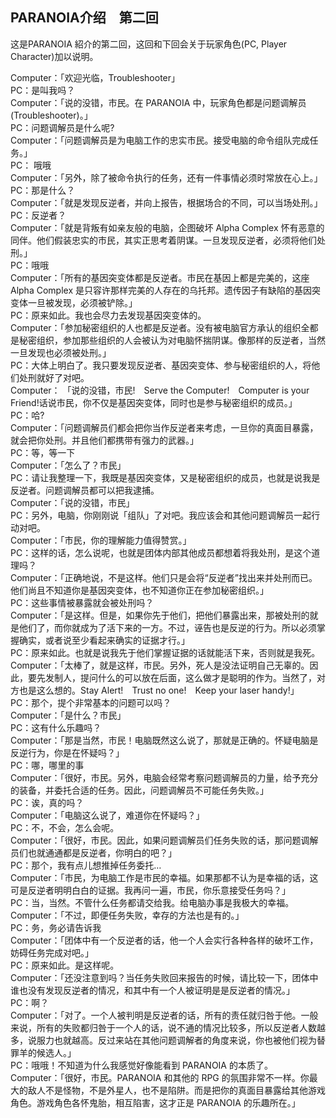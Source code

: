 ## PARANOIA介绍　第二回

这是PARANOIA 紹介的第二回，这回和下回会关于玩家角色(PC, Player Character)加以说明。

Computer：「欢迎光临，Troubleshooter」  
PC：是叫我吗？  
Computer：「说的没错，市民。在 PARANOIA 中，玩家角色都是问题调解员(Troubleshooter)。」  
PC：问题调解员是什么呢?  
Computer：「问题调解员是为电脑工作的忠实市民。接受电脑的命令组队完成任务。」  
PC： 哦哦  
Computer：「另外，除了被命令执行的任务，还有一件事情必须时常放在心上。」  
PC：那是什么？  
Computer：「就是发现反逆者，并向上报告，根据场合的不同，可以当场处刑。」  
PC：反逆者？  
Computer：「就是背叛有如亲友般的电脑，企图破坏 Alpha Complex 怀有恶意的同伴。他们假装忠实的市民，其实正思考着阴谋。一旦发现反逆者，必须将他们处刑。」  
PC：哦哦  
Computer：「所有的基因突变体都是反逆者。市民在基因上都是完美的，这座 Alpha Complex 是只容许那样完美的人存在的乌托邦。遗传因子有缺陷的基因突变体一旦被发现，必须被铲除。」  
PC：原来如此。我也会尽力去发现基因突变体的。  
Computer：「参加秘密组织的人也都是反逆者。没有被电脑官方承认的组织全都是秘密组织，参加那些组织的人会被认为对电脑怀揣阴谋。像那样的反逆者，当然一旦发现也必须被处刑。」  
PC：大体上明白了。我只要发现反逆者、基因突变体、参与秘密组织的人，将他们处刑就好了对吧。  
Computer： 「说的没错，市民!　Serve the Computer!　Computer is your Friend!话说市民，你不仅是基因突变体，同时也是参与秘密组织的成员。」  
PC：哈?  
Computer：「问题调解员们都会把你当作反逆者来考虑，一旦你的真面目暴露，就会把你处刑。并且他们都携带有强力的武器。」  
PC：等，等一下  
Computer：「怎么了？市民」  
PC：请让我整理一下，我既是基因突变体，又是秘密组织的成员，也就是说我是反逆者。问题调解员都可以把我逮捕。  
Computer：「说的没错，市民」  
PC：另外，电脑，你刚刚说「组队」了对吧。我应该会和其他问题调解员一起行动对吧。  
Computer：「市民，你的理解能力值得赞赏。」  
PC：这样的话，怎么说呢，也就是团体内部其他成员都想着将我处刑，是这个道理吗？  
Computer：「正确地说，不是这样。他们只是会将“反逆者”找出来并处刑而已。他们尚且不知道你是基因突变体，也不知道你正在参加秘密组织。」  
PC：这些事情被暴露就会被处刑吗？  
Computer：「是这样。但是，如果你先于他们，把他们暴露出来，那被处刑的就是他们了，而你就成为了活下来的一方。不过，诬告也是反逆的行为。所以必须掌握确实，或者说至少看起来确实的证据才行。」  
PC：原来如此。也就是说我先于他们掌握证据的话就能活下来，否则就是我死。  
Computer：「太棒了，就是这样，市民。另外，死人是没法证明自己无辜的。因此，要先发制人，提问什么的可以放在后面，这么做才是聪明的作为。当然了，对方也是这么想的。Stay Alert!　Trust no one!　Keep your laser handy!」  
PC：那个，提个非常基本的问题可以吗？  
Computer：「是什么？市民」  
PC：这有什么乐趣吗？  
Computer：「那是当然，市民！电脑既然这么说了，那就是正确的。怀疑电脑是反逆行为，你是在怀疑吗？」  
PC：哪，哪里的事  
Computer：「很好，市民。另外，电脑会经常考察问题调解员的力量，给予充分的装备，并委托合适的任务。因此，问题调解员不可能任务失败。」  
PC：诶，真的吗？  
Computer：「电脑这么说了，难道你在怀疑吗？」  
PC：不，不会，怎么会呢。  
Computer：「很好，市民。因此，如果问题调解员们任务失败的话，那问题调解员们也就通通都是反逆者，你明白的吧？」  
PC：那个，我有点儿想推掉任务委托…  
Computer：「市民，为电脑工作是市民的幸福。如果那都不认为是幸福的话，这可是反逆者明明白白的证据。我再问一遍，市民，你乐意接受任务吗？」  
PC：当，当然。不管什么任务都请交给我。给电脑办事是我极大的幸福。  
Computer：「不过，即便任务失败，幸存的方法也是有的。」  
PC：务，务必请告诉我  
Computer：「团体中有一个反逆者的话，他一个人会实行各种各样的破坏工作，妨碍任务完成对吧。」  
PC：原来如此。是这样呢。  
Computer：「还没注意到吗？当任务失败回来报告的时候，请比较一下，团体中谁也没有发现反逆者的情况，和其中有一个人被证明是是反逆者的情况。」  
PC：啊？  
Computer：「对了。一个人被判明是反逆者的话，所有的责任就归咎于他。一般来说，所有的失败都归咎于一个人的话，说不通的情况比较多，所以反逆者人数越多，说服力也就越高。反过来站在其他问题调解者的角度来说，你也被他们视为替罪羊的候选人。」  
PC：哦哦！不知道为什么我感觉好像能看到 PARANOIA 的本质了。  
Computer：「很好，市民。PARANOIA 和其他的 RPG 的氛围非常不一样。你最大的敌人不是怪物，不是外星人，也不是陷阱。而是把你的真面目暴露给其他游戏角色。游戏角色各怀鬼胎，相互陷害，这才正是 PARANOIA 的乐趣所在。」
